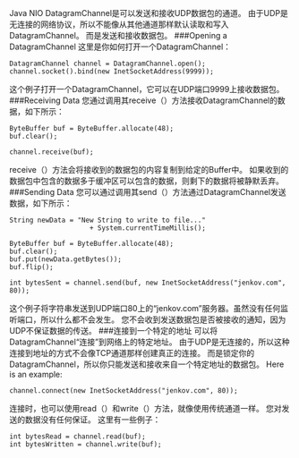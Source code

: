 Java NIO DatagramChannel是可以发送和接收UDP数据包的通道。 由于UDP是无连接的网络协议，所以不能像从其他通道那样默认读取和写入DatagramChannel。 而是发送和接收数据包。
###Opening a DatagramChannel
这里是你如何打开一个DatagramChannel：
```
DatagramChannel channel = DatagramChannel.open();
channel.socket().bind(new InetSocketAddress(9999));
```
这个例子打开一个DatagramChannel，它可以在UDP端口9999上接收数据包。
###Receiving Data
您通过调用其receive（）方法接收DatagramChannel的数据，如下所示：
```
ByteBuffer buf = ByteBuffer.allocate(48);
buf.clear();

channel.receive(buf);
```
receive（）方法会将接收到的数据包的内容复制到给定的Buffer中。 如果收到的数据包中包含的数据多于缓冲区可以包含的数据，则剩下的数据将被静默丢弃。
###Sending Data
您可以通过调用其send（）方法通过DatagramChannel发送数据，如下所示：
```
String newData = "New String to write to file..."
                    + System.currentTimeMillis();
    
ByteBuffer buf = ByteBuffer.allocate(48);
buf.clear();
buf.put(newData.getBytes());
buf.flip();

int bytesSent = channel.send(buf, new InetSocketAddress("jenkov.com", 80));
```
这个例子将字符串发送到UDP端口80上的“jenkov.com”服务器。虽然没有任何监听端口，所以什么都不会发生。 您不会收到发送数据包是否被接收的通知，因为UDP不保证数据的传送。
###连接到一个特定的地址
可以将DatagramChannel“连接”到网络上的特定地址。 由于UDP是无连接的，所以这种连接到地址的方式不会像TCP通道那样创建真正的连接。 而是锁定你的DatagramChannel，所以你只能发送和接收来自一个特定地址的数据包。
Here is an example:
```
channel.connect(new InetSocketAddress("jenkov.com", 80));    
```
连接时，也可以使用read（）和write（）方法，就像使用传统通道一样。 您对发送的数据没有任何保证。 这里有一些例子：
```
int bytesRead = channel.read(buf);    
int bytesWritten = channel.write(buf);
```














